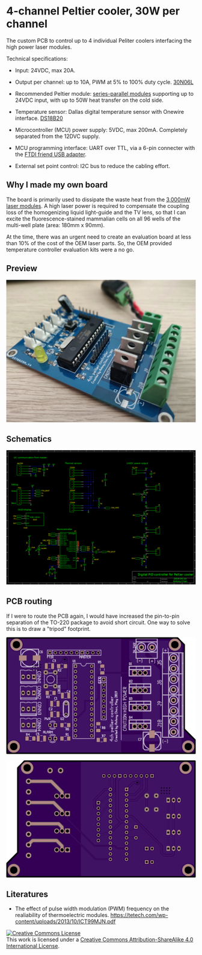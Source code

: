 # 4-channel Peltier cooler, 30W per channel

The custom PCB to control up to 4 individual Peliter coolers
interfacing the high power laser modules.

Technical specifications:

* Input: 24VDC, max 20A.

* Output per channel: up to 10A, PWM at 5% to 100% duty cycle.
  [30N06L](https://cdn.sparkfun.com/datasheets/Components/General/FQP30N06L.pdf)

* Recommended Peltier module: [series-parallel
  modules](https://tetech.com/wp-content/uploads/2013/11/SP-254-1.0-1.5.pdf)
  supporting up to 24VDC input, with up to 50W heat transfer on the cold side.

* Temperature sensor: Dallas digital temperature sensor with Onewire interface.
  [DS18B20](https://www.analog.com/media/en/technical-documentation/data-sheets/ds18b20.pdf)

* Microcontroller (MCU) power supply: 5VDC, max 200mA. Completely separated from
  the 12DVC supply.

* MCU programming interface: UART over TTL, via a 6-pin connecter with the [FTDI
  friend USB adapter](https://www.adafruit.com/product/284).

* External set point control: I2C bus to reduce the cabling effort.

## Why I made my own board

The board is primarily used to dissipate the waste heat from the
[3,000mW laser modules](https://www.ushio.com/product/necsel-green-laser-53x/). A high laser
power is required to compensate the coupling loss of the homogenizing liquid
light-guide and the TV lens, so that I can excite the fluorescence-stained
mammalian cells on all 96 wells of the multi-well plate (area: 180mm x 90mm).

At the time, there was an urgent need to create an evaluation board at less than
10% of the cost of the OEM laser parts. So, the OEM provided temperature
controller evaluation kits were a no go.

## Preview

![](preview.jpg)

## Schematics

![](schematic.png)

## PCB routing

If I were to route the PCB again, I would have increased the pin-to-pin
separation of the TO-220 package to avoid short circuit. One way to solve this
is to draw a "tripod" footprint.

![](pcb-top.png)

![](pcb-bottom.png)

## Literatures

* The effect of pulse width modulation (PWM) frequency on the realiability of thermoelectric modules.
  https://tetech.com/wp-content/uploads/2013/10/ICT99MJN.pdf

<a rel="license" href="http://creativecommons.org/licenses/by-sa/4.0/"><img
alt="Creative Commons License" style="border-width:0"
src="https://i.creativecommons.org/l/by-sa/4.0/88x31.png" /></a><br />This work
is licensed under a <a rel="license"
href="http://creativecommons.org/licenses/by-sa/4.0/">Creative Commons
Attribution-ShareAlike 4.0 International License</a>.
